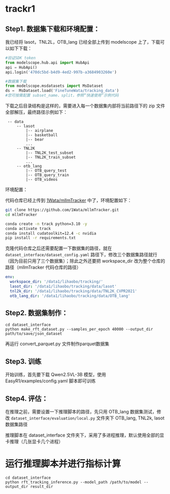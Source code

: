 # trackr1

## Step1. 数据集下载和环境配置：

我已经将 lasot，TNL2L，OTB_lang 已经全部上传到 modelscope 上了，下载可以如下下载：

```python
#验证SDK token
from modelscope.hub.api import HubApi
api = HubApi()
api.login('470dc5bd-b4d9-4ed2-997b-a3684903260e')

#数据集下载
from modelscope.msdatasets import MsDataset
ds =  MsDataset.load('FineTuneWata/tracking_data')
#您可按需配置 subset_name、split，参照“快速使用”示例代码
```

下载之后目录结构是这样的，需要进入每一个数据集内部将当前路径下的 zip 文件全部解压，最终路径示例如下：

```shell
 -- data
     -- lasot
         |-- airplane
         |-- basketball
         |-- bear
         ...
     -- TNL2K
         |-- TNL2K_test_subset
         |-- TNL2K_train_subset
         ...
     -- otb_lang
         |-- OTB_query_test
         |-- OTB_query_train
         |-- OTB_videos

```



环境配置：

代码仓库已经上传到 [1Wata/mllmTracker](https://github.com/1Wata/mllmTracker) 中了，环境配置如下：

```bash
git clone https://github.com/1Wata/mllmTracker.git
cd mllmTracker

conda create -n track python=3.10 -y
conda activate track
conda install cudatoolkit=12.4 -c nvidia
pip install -r requirements.txt
```

克隆代码仓库之后还需要配置一下数据集的路径，就在 `dataset_interface/dataset_config.yaml` 路径下，修改三个数据集路径就行（因为目前只用了三个数据集）；除此之外还要把 workspace_dir 改为整个仓库的路径（mllmTracker 代码仓库的路径）

```yaml
env:
  workspace_dir: '/data1/lihaobo/tracking/'
  lasot_dir: '/data1/lihaobo/tracking/data/lasot'
  tnl2k_dir: '/data1/lihaobo/tracking/data/TNL2K_CVPR2021'
  otb_lang_dir: '/data1/lihaobo/tracking/data/OTB_lang'
```

## Step2. 数据集制作：

```shell
cd dataset_interface
python make_rft_dataset.py --samples_per_epoch 40000 --output_dir path/to/save/json_dataset
```
再运行 convert_parquet.py 文件制作parquet数据集
## Step3. 训练

开始训练，首先要下载 Qwen2.5VL-3B 模型，使用 EasyR1/examples/config.yaml 脚本即可训练

 



## Step4. 评估：

​在推理之前，需要设置一下推理脚本的路径，先只用 OTB_lang 数据集测试，修改 `dataset_interface/evaluation/local.py` 文件夹下 OTB_lang, TNL2k, lasot 数据集路径

​推理脚本在 dataset_interface 文件夹下，采用了多进程推理，默认使用全部的显卡推理（几张显卡几个进程）

# 运行推理脚本并进行指标计算
```
cd dataset_interface
python rft_tracking_inference.py --model_path /path/to/model --output_dir result_dir
```